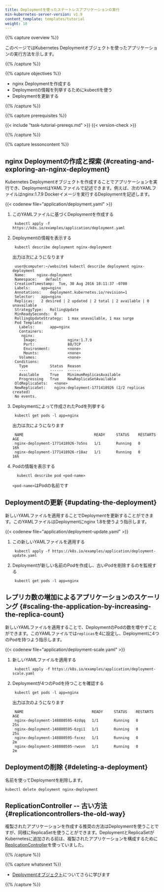 ```yaml
---
title: Deploymentを使ったステートレスアプリケーションの実行
min-kubernetes-server-version: v1.9
content_template: templates/tutorial
weight: 10
---
```


{{% capture overview %}}

このページではKubernetes Deploymentオブジェクトを使ったアプリケーションの実行方法を示します。

{{% /capture %}}

{{% capture objectives %}}

* nginx Deploymentを作成する
* Deploymentの情報を列挙するためにkubectlを使う
* Deploymentを更新する

{{% /capture %}}

{{% capture prerequisites %}}

{{< include "task-tutorial-prereqs.md" >}} {{< version-check >}}

{{% /capture %}}

{{% capture lessoncontent %}}

## nginx Deploymentの作成と探索 {#creating-and-exploring-an-nginx-deployment}

Kubernetes Deploymentオブジェクトを作成することでアプリケーションを実行でき、DeploymentはYAMLファイルで記述できます。例えば、次のYAMLファイルはnginx:1.7.9 Dockerイメージを実行するDeploymentを記述します。

{{< codenew file="application/deployment.yaml" >}}

1. このYAMLファイルに基づくDeploymentを作成する

        kubectl apply -f https://k8s.io/examples/application/deployment.yaml

2. Deploymentの情報を表示する

        kubectl describe deployment nginx-deployment

    出力は次にようになります

        user@computer:~/website$ kubectl describe deployment nginx-deployment
        Name:     nginx-deployment
        Namespace:    default
        CreationTimestamp:  Tue, 30 Aug 2016 18:11:37 -0700
        Labels:     app=nginx
        Annotations:    deployment.kubernetes.io/revision=1
        Selector:   app=nginx
        Replicas:   2 desired | 2 updated | 2 total | 2 available | 0 unavailable
        StrategyType:   RollingUpdate
        MinReadySeconds:  0
        RollingUpdateStrategy:  1 max unavailable, 1 max surge
        Pod Template:
          Labels:       app=nginx
          Containers:
           nginx:
            Image:              nginx:1.7.9
            Port:               80/TCP
            Environment:        <none>
            Mounts:             <none>
          Volumes:              <none>
        Conditions:
          Type          Status  Reason
          ----          ------  ------
          Available     True    MinimumReplicasAvailable
          Progressing   True    NewReplicaSetAvailable
        OldReplicaSets:   <none>
        NewReplicaSet:    nginx-deployment-1771418926 (2/2 replicas created)
        No events.

3. Deploymentによって作成されたPodを列挙する

        kubectl get pods -l app=nginx

    出力は次にようになります

        NAME                                READY     STATUS    RESTARTS   AGE
        nginx-deployment-1771418926-7o5ns   1/1       Running   0          16h
        nginx-deployment-1771418926-r18az   1/1       Running   0          16h

4. Podの情報を表示する

         kubectl describe pod <pod-name>

    `<pod-name>`はPodの名前です

## Deploymentの更新 {#updating-the-deployment}

新しいYAMLファイルを適用することでDeploymentを更新することができます。このYAMLファイルはDeploymentにnginx 1.8を使うよう指示します。

{{< codenew file="application/deployment-update.yaml" >}}

1. この新しいYAMLファイルを適用する

        kubectl apply -f https://k8s.io/examples/application/deployment-update.yaml

2. Deploymentが新しい名前のPodを作成し、古いPodを削除するのを監視する

        kubectl get pods -l app=nginx

## レプリカ数の増加によるアプリケーションのスケーリング {#scaling-the-application-by-increasing-the-replica-count}

新しいYAMLファイルを適用することで、DeploymentのPodの数を増やすことができます。このYAMLファイルでは`replicas`を4に設定し、Deploymentに4つのPodを持つよう指示します。

{{< codenew file="application/deployment-scale.yaml" >}}

1. 新しいYAMLファイルを適用する

        kubectl apply -f https://k8s.io/examples/application/deployment-scale.yaml

2. Deploymentが4つのPodを持つことを確認する

        kubectl get pods -l app=nginx
    
    出力は次のようになります

        NAME                               READY     STATUS    RESTARTS   AGE
        nginx-deployment-148880595-4zdqq   1/1       Running   0          25s
        nginx-deployment-148880595-6zgi1   1/1       Running   0          25s
        nginx-deployment-148880595-fxcez   1/1       Running   0          2m
        nginx-deployment-148880595-rwovn   1/1       Running   0          2m

## Deploymentの削除 {#deleting-a-deployment}

名前を使ってDeploymentを削除します。

    kubectl delete deployment nginx-deployment

## ReplicationController -- 古い方法 {#replicationcontrollers-the-old-way}

複製されたアプリケーションを作成する推奨の方法はDeploymentを使うことですが、同様にReplicaSetを使うことができます。DeploymentとReplicaSetがKubernetesに追加される前は、複製されたアプリケーションを構成するために[ReplicationController](/docs/concepts/workloads/controllers/replicationcontroller/)を使っていました。

{{% /capture %}}

{{% capture whatsnext %}}

* [Deploymentオブジェクト](/docs/concepts/workloads/controllers/deployment/)についてさらに学びます

{{% /capture %}}
